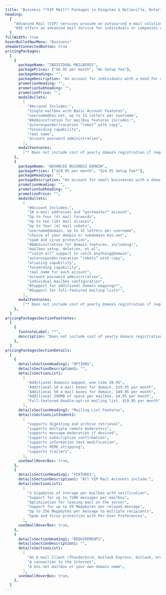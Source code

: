 ```yaml
---
title: "Business **VIP Mail** Packages in Kingston & Belleville, Ontario"
heading:
  [
    "Advanced Mail (VIP) services provide an outsourced e-mail solution with scalability, security and performance required by businesses that wish to offload the costs of company mail services to their ISP. This service offers remote relaying using authentication, large mailboxes, web-based domain administration, SSL support for security, as well as an advanced suite of mail protection from viruses and unsolicited bulk email. Also available for individual mailboxes.",
    "KOS offers an advanced mail service for individuals or companies who wish to administrate their own mail with a secured web service, and who have the need for larger attachments and/or mailboxes than standard accounts include. This service offers an economical way to outsource corporate e-mail.",
  ]
fullWidth: true
hoverBulletNavMenu: "Business"
showGetConnectedButton: true
pricingPackages:
  [
    {
      packageName: "INDIVIDUAL MAILBOXES",
      packagePrices: ["$6.95 per month", "No Setup Fee"],
      packageHeadings: "",
      packageDescription: "An account for individuals with a need for a large storage space, roaming access and large attachments.",
      promotionHeading: "",
      promotionSubheading: "",
      promotionPrice: "",
      modalBullets:
        [
          "#Account Includes:",
          "Single mailbox with Basic Account Features",
          "username@kos.net, up to 32 letters per username",
          "#Administration for mailbox features includes:",
          "autoresponder/vacation “robot” with copy",
          "forwarding capability",
          "real name",
          "account password administration",
        ],
      modalFootnotes:
        ["* Does not include cost of yearly domain registration if required"],
    },
    {
      packageName: "ADVANCED BUSINESS DOMAIN",
      packagePrices: ["$29.95 per month", "$24.95 Setup Fee*"],
      packageHeadings: "",
      packageDescription: "An account for small businesses with a domain (or a subdomain.kos.net address) with a need for a large storage space, roaming access and large attachments. Features “postmaster” accounts for monitoring bounces and administration of all mailbox.",
      promotionHeading: "",
      promotionSubheading: "",
      promotionPrice: "",
      modalBullets:
        [
          "#Account Includes:",
          "10 e-mail addresses and “postmaster” account",
          "Up to four (4) mail forwards",
          "Up to ten (10) mail aliases",
          "Up to four (4) mail robots",
          "username@domain, up to 32 letters per username",
          "choice of your domain or subdomain.kos.net",
          "spam and virus protection",
          "#Administration for domain features, including:",
          "mailbox setup, deletion, et al",
          "“catch-all” support to catch anything@domain",
          "autoresponder/vacation “robots” with copy",
          "aliasing capability",
          "forwarding capability",
          "real name for each account",
          "account password administration",
          "individual mailbox configuration",
          "#Support for additional domain mappings*",
          "#Support for full-featured mailing lists*",
        ],
      modalFootnotes:
        ["* Does not include cost of yearly domain registration if required"],
    },
  ]
pricingPackagesSectionFootnotes:
  [
    {
      footnoteLabel: "*",
      description: "Does not include cost of yearly domain registration if required",
    },
  ]
pricingPackagesSectionDetails:
  [
    {
      detailsSectionHeading1: "OPTIONS",
      detailsSectionDescription1: "",
      detailsSectionList1:
        [
          "Additional domains mapped, one-time $9.95",
          "Additional 10 e-mail boxes for domain, $19.95 per month",
          "Additional 50 e-mail boxes for domain, $89.95 per month",
          "Additional 200MB of space per mailbox, $4.95 per month",
          "Full-featured double-opt-in mailing list, $19.95 per month",
        ],
      detailsSectionHeading2: "Mailing List Features",
      detailsSectionListIndent2:
        [
          "supports digesting and archive retrieval",
          "supports multiple remote moderators",
          "supports message moderation if desired",
          "supports subscription confirmation",
          "supports information text modification",
          "supports MIME stripping",
          "supports trailers",
        ],
      useSmallHoverBox: true,
    },
    {
      detailsSectionHeading1: "FEATURES",
      detailsSectionDescription1: "All VIP Mail Accounts include:",
      detailsSectionList1:
        [
          "2 Gigabytes of storage per mailbox with notification",
          "Support for up to 7200 messages per mailbox",
          "Optimization for leaving mail on the server",
          "Support for up to 50 Megabytes per relayed message",
          "Up to 256 Megabytes per message to multiple recipients",
          "Spam and Virus protection with Per-User Preferences",
        ],
      useSmallHoverBox: true,
    },
    {
      detailsSectionHeading1: "REQUIREMENTS",
      detailsSectionDescription1: "",
      detailsSectionList1:
        [
          "An E-mail Client (Thunderbird, Outlook Express, Outlook, etc.)",
          "A connection to the Internet",
          "A kos.net mailbox or your own domain name",
        ],
      useSmallHoverBox: true,
    },
  ]
---
```

